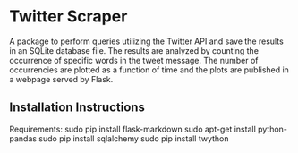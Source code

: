 # Twitter Scraper

A package to perform queries utilizing the Twitter API and save the results in an SQLite database file. The results are analyzed by counting the occurrence of specific words in the tweet message. The number of occurrencies are plotted as a function of time and the plots are published in a webpage served by Flask.

## Installation Instructions

Requirements:
sudo pip install flask-markdown
sudo apt-get install python-pandas
sudo pip install sqlalchemy
sudo pip install twython